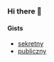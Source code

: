 ### Hi there 👋

<!--
**kpustelnik/kpustelnik** is a ✨ _special_ ✨ repository because its `README.md` (this file) appears on your GitHub profile.

Here are some ideas to get you started:

- 🔭 I’m currently working on ...
- 🌱 I’m currently learning ...
- 👯 I’m looking to collaborate on ...
- 🤔 I’m looking for help with ...
- 💬 Ask me about ...
- 📫 How to reach me: ...
- 😄 Pronouns: ...
- ⚡ Fun fact: ...
-->

#### Gists
- [sekretny](https://gist.github.com/kpustelnik/043c36b78b6999b8ba4e89e04273a53a)
- [publiczny](https://gist.github.com/kpustelnik/c566897658cff18eb8be69a4e137baad)
